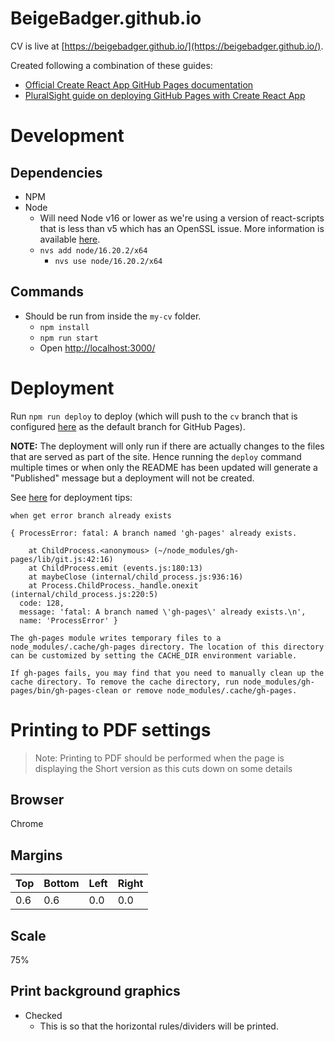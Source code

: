 # BeigeBadger.github.io

CV is live at [https://beigebadger.github.io/](https://beigebadger.github.io/).

Created following a combination of these guides:
- [Official Create React App GitHub Pages documentation](https://create-react-app.dev/docs/deployment/#github-pages)
- [PluralSight guide on deploying GitHub Pages with Create React App](https://www.pluralsight.com/guides/deploying-github-pages-with-create-react-app)

# Development

## Dependencies

- NPM
- Node
	- Will need Node v16 or lower as we're using a version of react-scripts that is less than v5 which has an OpenSSL issue. More information is available [here](https://stackoverflow.com/a/71334532).
  - `nvs add node/16.20.2/x64`
	- `nvs use node/16.20.2/x64`

## Commands

- Should be run from inside the `my-cv` folder.
  - `npm install`
  - `npm run start`
  - Open [http://localhost:3000/](http://localhost:3000/)

# Deployment

Run `npm run deploy` to deploy (which will push to the `cv` branch that is configured [here](https://github.com/BeigeBadger/BeigeBadger.github.io/settings/pages) as the default branch for GitHub Pages).

**NOTE:** The deployment will only run if there are actually changes to the files that are served as part of the site. Hence running the `deploy` command multiple times or when only the README has been updated will generate a "Published" message but a deployment will not be created.

See [here](https://www.npmjs.com/package/gh-pages#when-get-error-branch-already-exists) for deployment tips:

```
when get error branch already exists

{ ProcessError: fatal: A branch named 'gh-pages' already exists.

    at ChildProcess.<anonymous> (~/node_modules/gh-pages/lib/git.js:42:16)
    at ChildProcess.emit (events.js:180:13)
    at maybeClose (internal/child_process.js:936:16)
    at Process.ChildProcess._handle.onexit (internal/child_process.js:220:5)
  code: 128,
  message: 'fatal: A branch named \'gh-pages\' already exists.\n',
  name: 'ProcessError' }

The gh-pages module writes temporary files to a node_modules/.cache/gh-pages directory. The location of this directory can be customized by setting the CACHE_DIR environment variable.

If gh-pages fails, you may find that you need to manually clean up the cache directory. To remove the cache directory, run node_modules/gh-pages/bin/gh-pages-clean or remove node_modules/.cache/gh-pages.
```

# Printing to PDF settings

> Note: Printing to PDF should be performed when the page is displaying the Short version as this cuts down on some details

## Browser

Chrome

## Margins

| Top | Bottom | Left | Right |
| --- | ---    | ---  | ---   |
| 0.6 | 0.6    | 0.0  | 0.0   |

## Scale

75%

## Print background graphics
- Checked
  - This is so that the horizontal rules/dividers will be printed.

